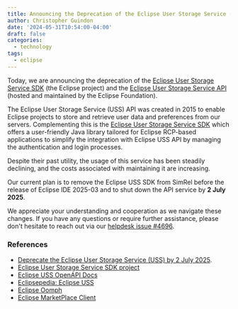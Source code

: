 ```yaml
---
title: Announcing the Deprecation of the Eclipse User Storage Service (USS) API and SDK
author: Christopher Guindon
date: '2024-05-31T10:54:00-04:00'
draft: false
categories:
  - technology
tags:
  - eclipse
---
```


Today, we are announcing the deprecation of the [Eclipse User Storage Service SDK](https://projects.eclipse.org/projects/technology.usssdk) (the Eclipse project) and the [Eclipse User Storage Service API](https://webdev.eclipse.org/docs/api/additional-api-docs/#tag/Eclipse-USS) (hosted and maintained by the Eclipse Foundation).

The Eclipse User Storage Service (USS) API was created in 2015 to enable Eclipse projects to store and retrieve user data and preferences from our servers. Complementing this is the [Eclipse User Storage Service SDK](https://projects.eclipse.org/projects/technology.usssdk) which offers a user-friendly Java library tailored for Eclipse RCP-based applications to simplify the integration with Eclipse USS API by managing the authentication and login processes.

Despite their past utility, the usage of this service has been steadily declining, and the costs associated with maintaining it are increasing.

Our current plan is to remove the Eclipse USS SDK from SimRel before the release of Eclipse IDE 2025-03 and to shut down the API service by **2 July 2025**.

We appreciate your understanding and cooperation as we navigate these changes. If you have any questions or require further assistance, please don't hesitate to reach out via our [helpdesk issue #4696](https://gitlab.eclipse.org/eclipsefdn/helpdesk/-/issues/4696).


### References

* [Deprecate the Eclipse User Storage Service (USS) by 2 July 2025](https://gitlab.eclipse.org/eclipsefdn/helpdesk/-/issues/4696).
* [Eclipse User Storage Service SDK project](https://projects.eclipse.org/projects/technology.usssdk)
* [Eclipse USS OpenAPI Docs](https://webdev.eclipse.org/docs/api/additional-api-docs/#tag/Eclipse-USS)
* [Eclipsepedia: Eclipse USS](https://wiki.eclipse.org/Eclipse_USS)
* [Eclipse Oomph](https://projects.eclipse.org/projects/tools.oomph)
* [Eclipse MarketPlace Client](https://projects.eclipse.org/projects/technology.packaging.mpc)